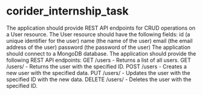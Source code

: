 # corider_internship_task

The application should provide REST API endpoints for CRUD operations on a User resource.
The User resource should have the following fields:
    id (a unique identifier for the user)
    name (the name of the user)
    email (the email address of the user)
    password (the password of the user)
The application should connect to a MongoDB database.
The application should provide the following REST API endpoints:
    GET /users - Returns a list of all users.
    GET /users/<id> - Returns the user with the specified ID.
    POST /users - Creates a new user with the specified data.
    PUT /users/<id> - Updates the user with the specified ID with the new data.
    DELETE /users/<id> - Deletes the user with the specified ID.
